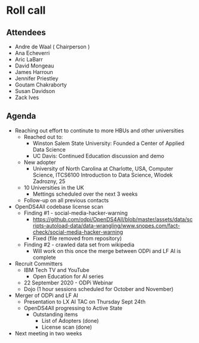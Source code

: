 # Roll call
## Attendees

- Andre de Waal ( Chairperson )
- Ana Echeverri
- Aric LaBarr
- David Mongeau
- James Harroun
- Jennifer Priestley
- Goutam Chakraborty 
- Susan Davidson
- Zack Ives

## Agenda

- Reaching out effort to continute to more HBUs and other universities
  - Reached out to:
    - Winston Salem State University: Founded a Center of Applied Data Science
    - UC Davis: Continued Education discussion and demo
  - New adopter
    - University of North Carolina at Charlotte, USA, Computer Science, ITCS6100 Introduction to Data Science, Wlodek Zadrozny, 25
  - 10 Universities in the UK
    - Mettings scheduled over the next 3 weeks
  - Follow-up on all previous contacts
- OpenDS4All codebase license scan
  - Finding #1 - social-media-hacker-warning
    - https://github.com/odpi/OpenDS4All/blob/master/assets/data/scripts-autoload-data/data-wrangling/www.snopes.com/fact-check/social-media-hacker-warning
    - Fixed (file removed from repository)
  - Finding #2 - crawled data set from wikipedia
    - Will work on this once the merge between ODPi and LF AI is complete
- Recruit Committers
  - IBM Tech TV and YouTube
    - Open Education for AI series
  - 22 September 2020 - ODPi Webinar
  - Dojo (1 hour sessions scheduled for October and November)
- Merger of ODPi and LF AI
  - Presentation to LX AI TAC on Thursday Sept 24th
  - OpenDS4All progressing to Active State
    - Outstanding items
      - List of Adopters (done)
      - License scan (done)
- Next meeting in two weeks

